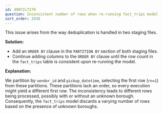 ```yaml
---
id: d9072c7279
question: Inconsistent number of rows when re-running fact_trips model
sort_order: 2930
---
```


This issue arises from the way deduplication is handled in two staging files.

**Solution:**

- Add an `ORDER BY` clause in the `PARTITION BY` section of both staging files.
- Continue adding columns to the `ORDER BY` clause until the row count in the `fact_trips` table is consistent upon re-running the model.

**Explanation:**

We partition by `vendor_id` and `pickup_datetime`, selecting the first row (`rn=1`) from these partitions. These partitions lack an order, so every execution might yield a different first row. The inconsistency leads to different rows being processed, possibly with or without an unknown borough. Consequently, the `fact_trips` model discards a varying number of rows based on the presence of unknown boroughs.